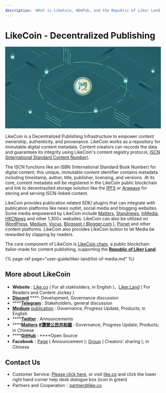 ```yaml
---
description: 'What is LikeCoin, #DePub, and the Republic of Liker Land'
---
```


# LikeCoin - Decentralized Publishing

![](.gitbook/assets/image.png)

LikeCoin is a Decentralized Publishing Infrastructure to empower content ownership, authenticity, and provenance. LikeCoin works as a repository for immutable digital content metadata. Content creators can records the data and guarantees its integrity using LikeCoin's content registry protocol, [ISCN \(International Standard Content Number\)](https://iscn.io/).

The ISCN functions like an ISBN \(International Standard Book Number\) for digital content; this unique, immutable content identifier contains metadata including timestamp, author, title, publisher, licensing, and versions. At its core, content metadata will be registered in the LikeCoin public blockchain and link to decentrazlied storage solution like the [IPFS](https://medium.com/@ipfs) or [Arweave](https://arweave.medium.com/) for storing and serving ISCN-linked content.

LikeCoin provides publication related SDK/ plugins that can integrate with publication platforms like news outlet, social media and blogging websites.  Some media empowered by LikeCoin include [Matters](https://matters.news/), [Standnews](https://www.thestandnews.com/), [InMedia](https://www.inmediahk.net/), [HKCNews](https://www.hkcnews.com/) and other 1,300+ websites. LikeCoin can also be utilized on [WordPress](https://wordpress.org/plugins/likecoin/), [Medium](https://medium.com), [Vocus](https://vocus.cc/), [Blogspot \( Blogger.com \)](https://www.blogger.com/dashboard/reading), [Pixnet](https://appmarket.pixnet.tw/#!/addon/1331) and other content platforms. LikeCoin also provides LikeCoin button to let Media be rewarded by clapping by readers.

The core component of LikeCoin is [LikeCoin chain](https://likecoin.bigdipper.live/), a public blockchain itailor-made for content publishing, supporting the [**Republic of Liker Land**](https://liker.land/getapp).

{% page-ref page="user-guide/liker-land/list-of-media.md" %}

## More about LikeCoin

* **Website** : [Like.co](https://like.co) \( For all stakholders; in English \)、[Liker.Land](https://liker.land) \( For Readers and Content Jockey \) 
* [**Discord**](https://discord.com/invite/W4DQ6peZZZ) ****: Development, Governance discussion
* \*\*\*\*[**Telegram**](https://t.me/likecoin) : Stakeholders, general discussion
* [**Medium**](https://medium.com/likecoin) [publication](https://medium.com/likecoin) : Governance, Progress Update, Products; in English
* \*\*\*\*[**Twitter**](https://twitter.com/likecoin) : Announcements
* \*\*\*\*[**Matters**](https://matters.news/tags/VGFnOjgwOTQ) [**\#讚賞公民共和國**](https://matters.news/tags/VGFnOjgwOTQ) : Governance, Progress Update, Products; in Chinese
* \*\*\*\*[**GitHub**](https://github.com/likecoin) : ****Open Source
* **Facebook**：[Page](https://www.facebook.com/Liker.Land/) \( Announcement \); [Group](https://www.facebook.com/groups/likecoin) \( Creators' sharing \); in Chinese

## Contact Us

* Customer Service: [Please click here](https://go.crisp.chat/chat/embed/?website_id=5c009125-5863-4059-ba65-43f177ca33f7), or visit [like.co](https://like.co/) and click the lower right hand corner help desk dialogue box \(icon in green\)
* Partners and Cooperation：[partner@like.co](mailto:partner@like.co)

